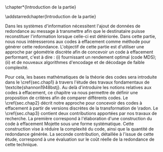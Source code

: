 
\chapter*{Introduction de la partie}

\addstarredchapter{Introduction de la partie}

<!--
%, les supports de transmission et de stockage de
%données ne sont pas fiables. Dans les systèmes distribués en particulier, le
%phénomène de panne est considéré comme une norme plutôt qu'une exception
%\cite{ford2010osdi}. Afin de supporter ces pannes, 
-->
Dans les systèmes d'information nécessitent l'ajout de données de redondance au
message à transmettre afin que le destinataire puisse reconstituer
l'information lorsque celle-ci est détériorée.  Dans cette partie, nous nous
intéresserons aux codes à effacement comme méthode pour générer cette
redondance. L'objectif de cette partie est d'utiliser une approche par
géométrie discrète afin de concevoir un code à effacement performant, c'est à
dire : (i) fournissant un rendement optimal (code MDS); (ii) et de nouveaux
algorithmes d'encodage et de décodage de faible complexité.

Pour cela, les bases mathématiques de la théorie des codes sera introduite dans
le \cref{sec.chap1} à travers l'étude des travaux fondamentaux de
\textcite{shannon1948bstj}. Au delà d'introduire les notions relatives aux
codes à effacement, ce chapitre va nous permettre de définir une proposition de
critères afin de comparer différents codes. Le \cref{sec.chap2} décrit notre
approche pour concevoir des codes à effacement à partir de versions discrètes
de la transformation de \radon. Le \cref{sec.chap3} contient deux contributions
apportées par nos travaux de recherche. La première correspond à l'élaboration
d'une construction du code à effacement Mojette sous une forme systématique.
Cette construction vise à réduire la complexité du code, ainsi que la quantité
de redondance générée. La seconde contribution, détaillée à l'issue de cette
étude, correspond à une évaluation sur le coût réelle de la redondance de cette
technique.






<!--
%par une étude la
%théorie des codes à travers lesette partie s'intéresse au codage à effacement comme
%moyen de générer une quantité minimale de redondance de la redondance à la conception de codes à
%effacement Afin de transmettre l'information de manière fiable, il
%est nécessaire d'intégrer de la redondance d'information
%
%
%ystèmes de communication et stockage reposent sur des supports éléments qui ne sont pas fiables. En particulier, les pannes dans de
%tels systèmes sont inévitables\ \cite{ford2010osdi}. Les canaux de
%communication ne sont ainsi pas sûrs, et l'information peut être altérée ou
%perdue durant la transmission. En conséquence, des techniques doivent être
%mises en œuvre pour rendre une transmission fiable sur un canal instable
%(relatif au problème $2$ posé en introduction générale). Cette partie
%s'intéresse ainsi à l'élaboration de méthodes efficaces afin de répondre à ce
%problème. Cette efficacité met en jeu les latences de la méthode proposée,
%ainsi que sa capacité de correction. Pour cela, nous proposons d'étudier des
%versions discrètes de la transformation de \radon, appliquées aux codes
%correcteurs d'erreur. Cette partie se compose de trois chapitres dans
%lesquelles nous allons voir les éléments suivants :
%
%1. le \cref{sec.chap1} définira des notions de théorie de codes correcteurs à
%travers l'étude des travaux fondamentaux de \textcite{shannon1948bstj}. Notre
%étude s'intéressera en particulier aux codes linéaires en bloc. Ces notions
%seront nécessaires à la compréhension des codes à effacement, qui permettent de
%répondre au problème de la fiabilité d'une transmission dans le cas de perte
%d'information sur le canal. Une proposition des critères permettant de
%distinguer les différents codes à effacement sera notre première contribution
%mineure. Une analyse de différents codes (dont notre
%référence\ \cite{reed1960jsiam}) permettra de mettre en avant les défauts de
%chacun;
%
%2. le \cref{sec.chap2} portera sur notre proposition d'utiliser conjointement
%transformée discrète et théorie des codes. Nous verrons en particulier deux
%versions discrètes de la transformation de \textcite{radon1917akad} qui
%permettent de représenter de manière redondante l'information. En conséquence,
%nous verrons que la FRT fournit un code MDS, tandis que le code à effacement
%Mojette dispose d'un algorithme de reconstruction itératif efficace, basé sur
%l'algorithme de \textcite{normand2006dgci};
%
%3. le \cref{sec.chap3} décrira notre première contribution. Nous y présenterons
%la construction d'une version systématique du code à effacement Mojette, ainsi
%qu'un algorithme de décodage adaptée à cette construction.
%Cet algorithme, basé sur celui de \textcite{normand2006dgci}, permet un
%décodage itératif efficace (en nombre d'opérations). De plus, bien qu'elle ne
%permet pas de fournir un code MDS, cette construction permet de se rapprocher
%de cette optimale. Cette contribution est alors une proposition de solution au
%second problème présenté dans l'introduction générale.


<!--
%shannon a donné naissance en $1940$ à la théorie de l'information, dont
%l'objectif est de fournir une formulation mathématique des systèmes de
%communication\ \cite{shannon1948bstj}. Dans ses travaux sur l'étude de la
%langue, \shannon retirait une partie des lettres d'un message et montrait que
%le message pouvait toujours être lu\footnote{\emph{En l'bsnce de crtaines
%letres, le mssage rste lisibl}}\ \cite[chap~7]{shannon1948bstj}.
%Ces lettres ne sont alors pas nécessaire pour lire le message, et elles forment
%alors une partie redondante du message. La formulation de la quantité de
%redondance d'un message. Cette redondance est liée à la notion d'entropie qui
%détermine la quantité d'information délivrée.
%Le codage de l'information est une branche de la théorie de l'information. Il
%permet d'exploiter cette formulation dans les applications de compression, de
%chiffrement et de correction d'information. Dans nos travaux nous nous
%intéresserons à la correction de l'information par des codes correcteurs. Les
%codes correcteurs sont par exemple présents dans les supports de stockage
%optiques (CD, DVD) afin de supporter les rayures, dans les code-barres comme le
%code QR, ou encore dans les télécommunications avec des engins spatiaux (comme
%la sonde *Voyager*). Nous nous intéressons en particulier au cas des codes
%linéaires en bloc.
%
%
%Notre motivation repose sur la
%conception d'un code à effacement à partir des représentations redondantes
%fournies par les versions discrète de la transformée de \radon. Pour cela, les
%éléments suivants seront détaillés :
%
%
%
%La transformation de \radon est une application permettant de représenter une
%information par un ensemble de projections. Cette application est notamment
%utilisée en tomographie discrète afin d'obtenir une version numérique d'un
%objet. Nous définirons deux versions discrètes de cette transformation :
%la transformée de \radon finie (FRT) et à la transformée Mojette. Ces
%transformées sont des versions discrètes et exactes de la transformée de
%\radon. 
-->
